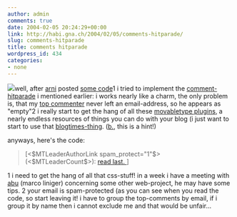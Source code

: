 ```yaml
---
author: admin
comments: true
date: 2004-02-05 20:24:29+00:00
link: http://habi.gna.ch/2004/02/05/comments-hitparade/
slug: comments-hitparade
title: comments hitparade
wordpress_id: 434
categories:
- none
---
```


[![](http://habi.gna.ch/blog/images/commentparade-tm.jpg)](http://habi.gna.ch/blog/images/commentparade.jpg)well, after [arni](http://www.arnoldseefeld.com/blog/) posted [some code](http://www.arnoldseefeld.com/blog/archives/000071.html)1 i tried to implement the [comment-hitparade](http://mt-plugins.org/archives/entry/commentleaders.php) i mentioned earlier:
i works nearly like a charm, the only problem is, that my [top commenter](https://pieceoplastic.com/index.php) never left an email-address, so he appears as "empty"2
i really start to get the hang of all these [movabletype plugins](http://mt-plugins.org/), a nearly endless resources of things you can do with your blog (i just want to start to use that [blogtimes-thing](http://www.nilesh.org/mt/blogtimes/).
([b.](http://bernhardseefeld.ch/), this is a hint!)

anyways, here's the code:


<blockquote><MTCommentLeaders exclude="habi@gna.ch" lastn="10">
  [<$MTLeaderAuthorLink spam_protect="1"$> (<$MTLeaderCount$>): 
<a href="<$MTBlogArchiveURL$>
<$MTLeaderEntryLink$>#<$MTLeaderCommentID$>">read last.
</a>]<br /></blockquote>



1 i need to get the hang of all that css-stuff! in a week i have a meeting with [abu](http://www.primal.ch/credits/) (marco liniger) concerning some other web-project, he may have some tips.
2 your email is spam-protected (as you can see when you read the code, so start leaving it! i have to group the top-comments by email, if i group it by name then i cannot exclude me and that would be unfair...

